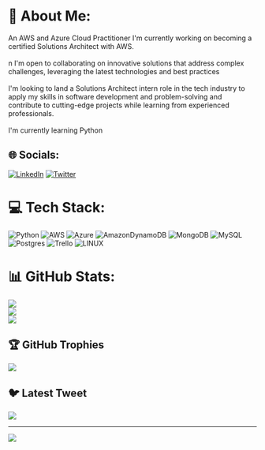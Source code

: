 # 💫 About Me:
An AWS and Azure Cloud Practitioner
I'm currently working on becoming a certified Solutions Architect with AWS.<br><br>n I'm open to collaborating on innovative solutions that address complex challenges, leveraging the latest technologies and best practices<br><br>I'm looking to land a Solutions Architect intern role in the tech industry to apply my skills in software development and problem-solving and contribute to cutting-edge projects while learning from experienced professionals.<br><br>I'm currently learning Python 


## 🌐 Socials:
[![LinkedIn](https://img.shields.io/badge/LinkedIn-%230077B5.svg?logo=linkedin&logoColor=white)](https://linkedin.com/in/https://www.linkedin.com/in/florence-okoli/) [![Twitter](https://img.shields.io/badge/Twitter-%231DA1F2.svg?logo=Twitter&logoColor=white)](https://twitter.com/@Nwendu17) 

# 💻 Tech Stack:
![Python](https://img.shields.io/badge/python-3670A0?style=for-the-badge&logo=python&logoColor=ffdd54) ![AWS](https://img.shields.io/badge/AWS-%23FF9900.svg?style=for-the-badge&logo=amazon-aws&logoColor=white) ![Azure](https://img.shields.io/badge/azure-%230072C6.svg?style=for-the-badge&logo=azure-devops&logoColor=white) ![AmazonDynamoDB](https://img.shields.io/badge/Amazon%20DynamoDB-4053D6?style=for-the-badge&logo=Amazon%20DynamoDB&logoColor=white) ![MongoDB](https://img.shields.io/badge/MongoDB-%234ea94b.svg?style=for-the-badge&logo=mongodb&logoColor=white) ![MySQL](https://img.shields.io/badge/mysql-%2300f.svg?style=for-the-badge&logo=mysql&logoColor=white) ![Postgres](https://img.shields.io/badge/postgres-%23316192.svg?style=for-the-badge&logo=postgresql&logoColor=white) ![Trello](https://img.shields.io/badge/Trello-%23026AA7.svg?style=for-the-badge&logo=Trello&logoColor=white) ![LINUX](https://img.shields.io/badge/Linux-FCC624?style=for-the-badge&logo=linux&logoColor=black)
# 📊 GitHub Stats:
![](https://github-readme-stats.vercel.app/api?username=WendyOkoli&theme=dark&hide_border=false&include_all_commits=true&count_private=true)<br/>
![](https://github-readme-streak-stats.herokuapp.com/?user=WendyOkoli&theme=dark&hide_border=false)<br/>
![](https://github-readme-stats.vercel.app/api/top-langs/?username=WendyOkoli&theme=dark&hide_border=false&include_all_commits=true&count_private=true&layout=compact)

## 🏆 GitHub Trophies
![](https://github-profile-trophy.vercel.app/?username=WendyOkoli&theme=radical&no-frame=false&no-bg=false&margin-w=4)

## 🐦 Latest Tweet
[![](https://gtce.itsvg.in/api?username=@Nwendu17)](https://github.com/VishwaGauravIn/github-twitter-card-embed)

---
[![](https://visitcount.itsvg.in/api?id=WendyOkoli&icon=0&color=0)](https://visitcount.itsvg.in)

<!-- Proudly created with GPRM ( https://gprm.itsvg.in ) -->
